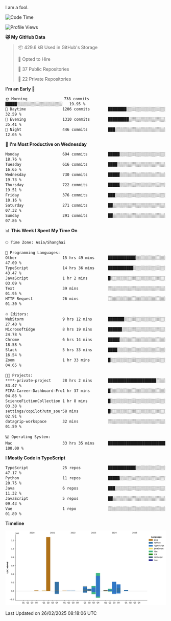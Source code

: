I am a fool.

<!--START_SECTION:waka-->
![Code Time](http://img.shields.io/badge/Code%20Time-2%2C632%20hrs%2058%20mins-blue)

![Profile Views](http://img.shields.io/badge/Profile%20Views-2-blue)

**🐱 My GitHub Data** 

> 📦 429.6 kB Used in GitHub's Storage 
 > 
> 💼 Opted to Hire
 > 
> 📜 37 Public Repositories 
 > 
> 🔑 22 Private Repositories 
 > 
**I'm an Early 🐤** 

```text
🌞 Morning                738 commits         █████░░░░░░░░░░░░░░░░░░░░   19.95 % 
🌆 Daytime                1206 commits        ████████░░░░░░░░░░░░░░░░░   32.59 % 
🌃 Evening                1310 commits        █████████░░░░░░░░░░░░░░░░   35.41 % 
🌙 Night                  446 commits         ███░░░░░░░░░░░░░░░░░░░░░░   12.05 % 
```
📅 **I'm Most Productive on Wednesday** 

```text
Monday                   694 commits         █████░░░░░░░░░░░░░░░░░░░░   18.76 % 
Tuesday                  616 commits         ████░░░░░░░░░░░░░░░░░░░░░   16.65 % 
Wednesday                730 commits         █████░░░░░░░░░░░░░░░░░░░░   19.73 % 
Thursday                 722 commits         █████░░░░░░░░░░░░░░░░░░░░   19.51 % 
Friday                   376 commits         ███░░░░░░░░░░░░░░░░░░░░░░   10.16 % 
Saturday                 271 commits         ██░░░░░░░░░░░░░░░░░░░░░░░   07.32 % 
Sunday                   291 commits         ██░░░░░░░░░░░░░░░░░░░░░░░   07.86 % 
```


📊 **This Week I Spent My Time On** 

```text
🕑︎ Time Zone: Asia/Shanghai

💬 Programming Languages: 
Other                    15 hrs 49 mins      ████████████░░░░░░░░░░░░░   47.09 % 
TypeScript               14 hrs 36 mins      ███████████░░░░░░░░░░░░░░   43.47 % 
JavaScript               1 hr 2 mins         █░░░░░░░░░░░░░░░░░░░░░░░░   03.09 % 
Text                     39 mins             ░░░░░░░░░░░░░░░░░░░░░░░░░   01.95 % 
HTTP Request             26 mins             ░░░░░░░░░░░░░░░░░░░░░░░░░   01.30 % 

🔥 Editors: 
WebStorm                 9 hrs 12 mins       ███████░░░░░░░░░░░░░░░░░░   27.40 % 
MicrosoftEdge            8 hrs 19 mins       ██████░░░░░░░░░░░░░░░░░░░   24.78 % 
Chrome                   6 hrs 14 mins       █████░░░░░░░░░░░░░░░░░░░░   18.58 % 
Slack                    5 hrs 33 mins       ████░░░░░░░░░░░░░░░░░░░░░   16.54 % 
Zoom                     1 hr 33 mins        █░░░░░░░░░░░░░░░░░░░░░░░░   04.65 % 

🐱‍💻 Projects: 
****-private-project     28 hrs 2 mins       █████████████████████░░░░   83.47 % 
FIFA-Career-Dashboard-Fro1 hr 37 mins        █░░░░░░░░░░░░░░░░░░░░░░░░   04.85 % 
ScienceFictionCollection 1 hr 8 mins         █░░░░░░░░░░░░░░░░░░░░░░░░   03.38 % 
settings/copilot?utm_sour58 mins             █░░░░░░░░░░░░░░░░░░░░░░░░   02.91 % 
datagrip-workspace       32 mins             ░░░░░░░░░░░░░░░░░░░░░░░░░   01.59 % 

💻 Operating System: 
Mac                      33 hrs 35 mins      █████████████████████████   100.00 % 
```

**I Mostly Code in TypeScript** 

```text
TypeScript               25 repos            ████████████░░░░░░░░░░░░░   47.17 % 
Python                   11 repos            █████░░░░░░░░░░░░░░░░░░░░   20.75 % 
Java                     6 repos             ███░░░░░░░░░░░░░░░░░░░░░░   11.32 % 
JavaScript               5 repos             ██░░░░░░░░░░░░░░░░░░░░░░░   09.43 % 
Vue                      1 repo              ░░░░░░░░░░░░░░░░░░░░░░░░░   01.89 % 
```



**Timeline**

![Lines of Code chart](https://raw.githubusercontent.com/VeejaLiu/VeejaLiu/master/assets/bar_graph.png)


 Last Updated on 26/02/2025 08:18:06 UTC
<!--END_SECTION:waka-->

